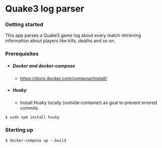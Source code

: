 # Quake3 log parser

### Getting started

This app parses a Quake3 game log about every match retrieving information about players like kills, deaths and so on.

### Prerequisites

- ##### Docker and docker-compose
    - https://docs.docker.com/compose/install/

- ##### Husky
    - Install Husky locally (outside container) as goal to prevent errored commits
```
$ sudo npm install husky
```

### Starting up

```
$ docker-compose up --build
```